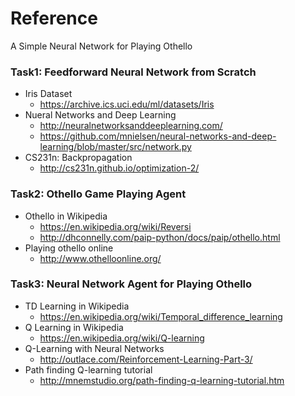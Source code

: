 # Reference #

A Simple Neural Network for Playing Othello

### Task1: Feedforward Neural Network from Scratch ###

* Iris Dataset
	- https://archive.ics.uci.edu/ml/datasets/Iris
* Nueral Networks and Deep Learning
	- http://neuralnetworksanddeeplearning.com/
    - https://github.com/mnielsen/neural-networks-and-deep-learning/blob/master/src/network.py
* CS231n: Backpropagation
	- http://cs231n.github.io/optimization-2/

### Task2: Othello Game Playing Agent ###

* Othello in Wikipedia
	- https://en.wikipedia.org/wiki/Reversi
    - http://dhconnelly.com/paip-python/docs/paip/othello.html
* Playing othello online
	- http://www.othelloonline.org/

### Task3: Neural Network Agent for Playing Othello ###

* TD Learning in Wikipedia
	- https://en.wikipedia.org/wiki/Temporal_difference_learning
* Q Learning in Wikipedia
	- https://en.wikipedia.org/wiki/Q-learning
* Q-Learning with Neural Networks
    - http://outlace.com/Reinforcement-Learning-Part-3/
* Path finding Q-learning tutorial
    - http://mnemstudio.org/path-finding-q-learning-tutorial.htm

